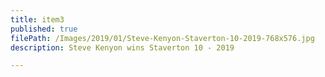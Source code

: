 ```yaml
---
title: item3
published: true
filePath: /Images/2019/01/Steve-Kenyon-Staverton-10-2019-768x576.jpg
description: Steve Kenyon wins Staverton 10 - 2019

---
```


